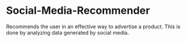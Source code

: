 # Social-Media-Recommender
Recommends the user in an effective way to advertise a product. This is done by analyzing data generated by social media. 
